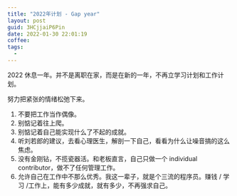 ```yaml
---
title: "2022年计划 - Gap year"
layout: post
guid: 3HCjjaiP6Pin
date: 2022-01-30 22:01:19
coffee:
tags:
  -
---
```


2022 休息一年。并不是离职在家，而是在新的一年，不再立学习计划和工作计划。

努力把紧张的情绪松弛下来。

1. 不要把工作当作偶像。
2. 别惦记着往上爬。
3. 别惦记着自己能实现什么了不起的成就。
2. 听刘若郎的建议，去看心理医生，解剖一下自己，看看为什么让噪音搞的这么焦虑。
3. 没有金刚钻，不揽瓷器活。和老板直言，自己只做一个 individual contributor，做不了任何管理工作。
4. 允许自己在工作中不那么优秀。我这一辈子，就是个三流的程序员。赚钱 / 学习 /工作上，能有多少成就，就有多少，不再强求自己。







